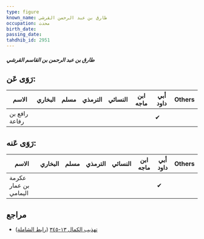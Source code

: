 ```yaml
---
type: figure
known_name: طارق بن عبد الرحمن القرشي
occupation: محدث
birth_date:
passing_date:
tahdhib_id: 2951
---
```

##### طارق بن عبد الرحمن بن القاسم القرشي

## رَوَى عَن:
| الاسم         | البخاري | مسلم | الترمذي | النسائي | ابن ماجه | أبي داود | Others |
| ------------- | ------- | ---- | ------- | ------- | -------- | -------- | ------ |
| رافع بن رفاعة |         |      |         |         |          | ✔        |        |
## رَوَى عَنه:
| الاسم                 | البخاري | مسلم | الترمذي | النسائي | ابن ماجه | أبي داود | Others |
| --------------------- | ------- | ---- | ------- | ------- | -------- | -------- | ------ |
| عكرمة بن عمار اليمامي |         |      |         |         |          | ✔        |        |
## مراجع
- [تهذيب الكمال ١٣-٣٤٥](obsidian://open?vault=Tahdhib-al-Kamal&file=Figures/٢٩٥١-طارق%20بن%20عبد%20الرحمن%20بن%20القاسم%20القرشي) ([رابط الشاملة](https://shamela.ws/book/3722/6726))